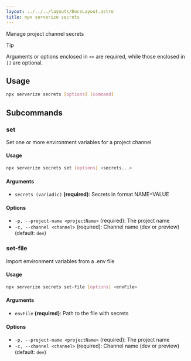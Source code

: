 ```yaml
---
layout: ../../../layouts/DocsLayout.astro
title: npx serverize secrets
---
```

Manage project channel secrets
> [!TIP]
> Arguments or options enclosed in `<>` are required, while those enclosed in `[]` are optional.
 
## Usage
```sh frame="none"
npx serverize secrets [options] [command]
```
## Subcommands


### set
Set one or more environment variables for a project channel
#### Usage
```sh frame="none"
npx serverize secrets set [options] <secrets...>
```
#### Arguments


- `secrets (variadic)` **(required)**: Secrets in format NAME=VALUE
#### Options


- `-p, --project-name <projectName>` (required): The project name
- `-c, --channel <channel>` (required): Channel name (dev or preview) (default: `dev`)
### set-file
Import environment variables from a .env file
#### Usage
```sh frame="none"
npx serverize secrets set-file [options] <envFile>
```
#### Arguments


- `envFile` **(required)**: Path to the file with secrets
#### Options


- `-p, --project-name <projectName>` (required): The project name
- `-c, --channel <channel>` (required): Channel name (dev or preview) (default: `dev`)